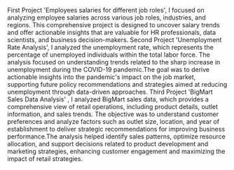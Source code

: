 First Project  'Employees salaries for different job roles', I focused on analyzing employee salaries across various job roles, industries, and regions. This comprehensive project is designed to uncover salary trends and offer actionable insights that are valuable for HR professionals, data scientists, and business decision-makers.
Second Project 'Unemployment Rate Analysis', I analyzed the unemployment rate, which represents the percentage of unemployed individuals within the total labor force. The analysis focused on understanding trends related to the sharp increase in unemployment during the COVID-19 pandemic.The goal was to derive actionable insights into the pandemic's impact on the job market, supporting future policy recommendations and strategies aimed at reducing unemployment through data-driven approaches.
Third Project 'BigMart Sales Data Analysis' , I analyzed BigMart sales data, which provides a comprehensive view of retail operations, including product details, outlet information, and sales trends. The objective was to understand customer preferences and analyze factors such as outlet size, location, and year of establishment to deliver strategic recommendations for improving business performance.The analysis helped identify sales patterns, optimize resource allocation, and support decisions related to product development and marketing strategies, enhancing customer engagement and maximizing the impact of retail strategies.
